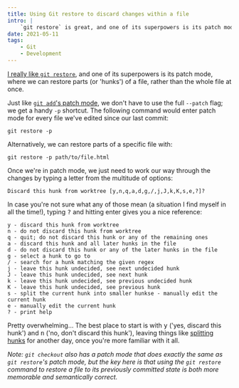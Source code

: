 ```yaml
---
title: Using Git restore to discard changes within a file
intro: |
    `git restore` is great, and one of its superpowers is its patch mode where we can restore parts of a file, rather than the whole file at once.
date: 2021-05-11
tags:
    - Git
    - Development
---
```


[I really like `git restore`](/blog/git-restore-to-discard-changes), and one of its superpowers is its patch mode, where we can restore parts (or 'hunks') of a file, rather than the whole file at once.

Just like [`git add`'s patch mode](/blog/staging-different-parts-of-the-same-file-with-git), we don't have to use the full `--patch` flag; we get a handy `-p` shortcut. The following command would enter patch mode for every file we've edited since our last commit:

```git
git restore -p
```

Alternatively, we can restore parts of a specific file with:

```git
git restore -p path/to/file.html
```

Once we're in patch mode, we just need to work our way through the changes by typing a letter from the multitude of options:

```git
Discard this hunk from worktree [y,n,q,a,d,g,/,j,J,k,K,s,e,?]?
```

In case you're not sure what any of those mean (a situation I find myself in all the time!), typing <kbd>?</kbd> and hitting enter gives you a nice reference:

```git
y - discard this hunk from worktree
n - do not discard this hunk from worktree
q - quit; do not discard this hunk or any of the remaining ones
a - discard this hunk and all later hunks in the file
d - do not discard this hunk or any of the later hunks in the file
g - select a hunk to go to
/ - search for a hunk matching the given regex
j - leave this hunk undecided, see next undecided hunk
J - leave this hunk undecided, see next hunk
k - leave this hunk undecided, see previous undecided hunk
K - leave this hunk undecided, see previous hunk
s - split the current hunk into smaller hunkse - manually edit the current hunk
e - manually edit the current hunk
? - print help
```

Pretty overwhelming… The best place to start is with <kbd>y</kbd> ('yes, discard this hunk') and <kbd>n</kbd> ('no, don't discard this hunk'), leaving things like [splitting hunks](/blog/splitting-a-hunk-in-gits-patch-mode) for another day, once you're more familiar with it all.

<i>Note: `git checkout` also has a patch mode that does exactly the same as `git restore`'s patch mode, but the key here is that using the `git restore` command to restore a file to its previously committed state is both more memorable and semantically correct.</i>
